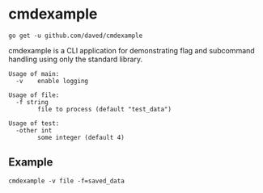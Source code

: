 # cmdexample

    go get -u github.com/daved/cmdexample

cmdexample is a CLI application for demonstrating flag and subcommand handling 
using only the standard library.

    Usage of main:
      -v    enable logging

    Usage of file:
      -f string
            file to process (default "test_data")

    Usage of test:
      -other int
            some integer (default 4)

## Example
```
cmdexample -v file -f=saved_data
```

